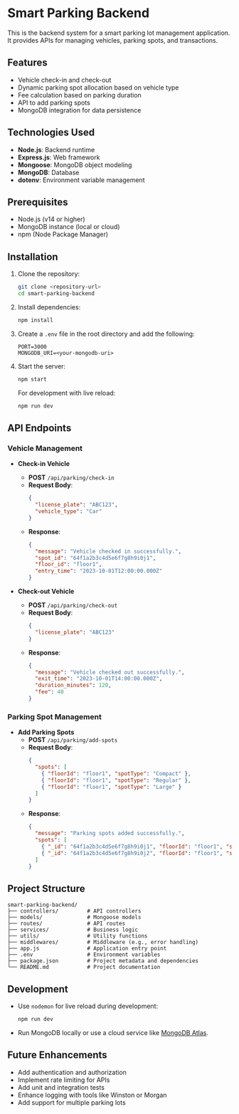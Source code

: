 # Smart Parking Backend

This is the backend system for a smart parking lot management application. It provides APIs for managing vehicles, parking spots, and transactions.

## Features

- Vehicle check-in and check-out
- Dynamic parking spot allocation based on vehicle type
- Fee calculation based on parking duration
- API to add parking spots
- MongoDB integration for data persistence

## Technologies Used

- **Node.js**: Backend runtime
- **Express.js**: Web framework
- **Mongoose**: MongoDB object modeling
- **MongoDB**: Database
- **dotenv**: Environment variable management

## Prerequisites

- Node.js (v14 or higher)
- MongoDB instance (local or cloud)
- npm (Node Package Manager)

## Installation

1. Clone the repository:
   ```bash
   git clone <repository-url>
   cd smart-parking-backend
   ```

2. Install dependencies:
   ```bash
   npm install
   ```

3. Create a `.env` file in the root directory and add the following:
   ```
   PORT=3000
   MONGODB_URI=<your-mongodb-uri>
   ```

4. Start the server:
   ```bash
   npm start
   ```

   For development with live reload:
   ```bash
   npm run dev
   ```

## API Endpoints

### Vehicle Management

- **Check-in Vehicle**
  - **POST** `/api/parking/check-in`
  - **Request Body**:
    ```json
    {
      "license_plate": "ABC123",
      "vehicle_type": "Car"
    }
    ```
  - **Response**:
    ```json
    {
      "message": "Vehicle checked in successfully.",
      "spot_id": "64f1a2b3c4d5e6f7g8h9i0j1",
      "floor_id": "floor1",
      "entry_time": "2023-10-01T12:00:00.000Z"
    }
    ```

- **Check-out Vehicle**
  - **POST** `/api/parking/check-out`
  - **Request Body**:
    ```json
    {
      "license_plate": "ABC123"
    }
    ```
  - **Response**:
    ```json
    {
      "message": "Vehicle checked out successfully.",
      "exit_time": "2023-10-01T14:00:00.000Z",
      "duration_minutes": 120,
      "fee": 40
    }
    ```

### Parking Spot Management

- **Add Parking Spots**
  - **POST** `/api/parking/add-spots`
  - **Request Body**:
    ```json
    {
      "spots": [
        { "floorId": "floor1", "spotType": "Compact" },
        { "floorId": "floor1", "spotType": "Regular" },
        { "floorId": "floor1", "spotType": "Large" }
      ]
    }
    ```
  - **Response**:
    ```json
    {
      "message": "Parking spots added successfully.",
      "spots": [
        { "_id": "64f1a2b3c4d5e6f7g8h9i0j1", "floorId": "floor1", "spotType": "Compact", "isOccupied": false },
        { "_id": "64f1a2b3c4d5e6f7g8h9i0j2", "floorId": "floor1", "spotType": "Regular", "isOccupied": false }
      ]
    }
    ```

## Project Structure

```
smart-parking-backend/
├── controllers/         # API controllers
├── models/              # Mongoose models
├── routes/              # API routes
├── services/            # Business logic
├── utils/               # Utility functions
├── middlewares/         # Middleware (e.g., error handling)
├── app.js               # Application entry point
├── .env                 # Environment variables
├── package.json         # Project metadata and dependencies
└── README.md            # Project documentation
```

## Development

- Use `nodemon` for live reload during development:
  ```bash
  npm run dev
  ```

- Run MongoDB locally or use a cloud service like [MongoDB Atlas](https://www.mongodb.com/cloud/atlas).

## Future Enhancements

- Add authentication and authorization
- Implement rate limiting for APIs
- Add unit and integration tests
- Enhance logging with tools like Winston or Morgan
- Add support for multiple parking lots

